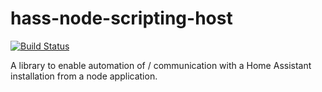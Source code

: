 # hass-node-scripting-host

[![Build Status](https://travis-ci.com/crusaider/hass-node-scripting-host.svg?branch=main)](https://travis-ci.com/crusaider/hass-node-scripting-host)

A library to enable automation of / communication with a Home Assistant
installation from a node application.
